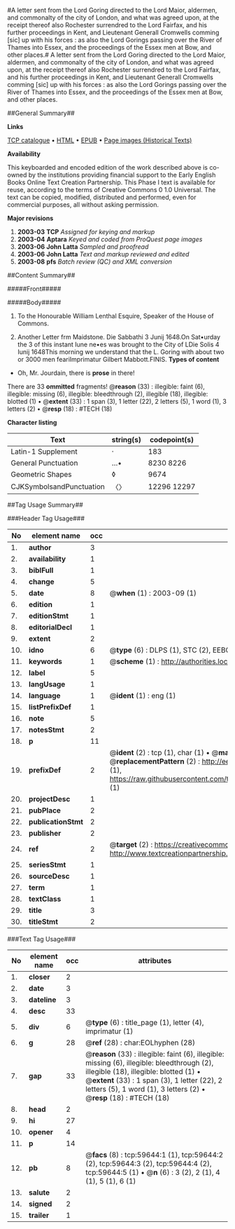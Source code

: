 #A letter sent from the Lord Goring directed to the Lord Maior, aldermen, and commonalty of the city of London, and what was agreed upon, at the receipt thereof also Rochester surrendred to the Lord Fairfax, and his further proceedings in Kent, and Lieutenant Generall Cromwells comming [sic] up with his forces : as also the Lord Gorings passing over the River of Thames into Essex, and the proceedings of the Essex men at Bow, and other places.#
A letter sent from the Lord Goring directed to the Lord Maior, aldermen, and commonalty of the city of London, and what was agreed upon, at the receipt thereof also Rochester surrendred to the Lord Fairfax, and his further proceedings in Kent, and Lieutenant Generall Cromwells comming [sic] up with his forces : as also the Lord Gorings passing over the River of Thames into Essex, and the proceedings of the Essex men at Bow, and other places.

##General Summary##

**Links**

[TCP catalogue](http://www.ota.ox.ac.uk/tcp/)  • 
[HTML](http://tei.it.ox.ac.uk/tcp/Texts-HTML/free/A48/A48142.html)  • 
[EPUB](http://tei.it.ox.ac.uk/tcp/Texts-EPUB/free/A48/A48142.epub) • 
[Page images (Historical Texts)](https://data.historicaltexts.jisc.ac.uk/view?pubId=eebo-12330402e&pageId=eebo-12330402e-59644-1)

**Availability**

This keyboarded and encoded edition of the
	       work described above is co-owned by the institutions
	       providing financial support to the Early English Books
	       Online Text Creation Partnership. This Phase I text is
	       available for reuse, according to the terms of Creative
	       Commons 0 1.0 Universal. The text can be copied,
	       modified, distributed and performed, even for
	       commercial purposes, all without asking permission.

**Major revisions**

1. __2003-03__ __TCP__ *Assigned for keying and markup*
1. __2003-04__ __Aptara__ *Keyed and coded from ProQuest page images*
1. __2003-06__ __John Latta__ *Sampled and proofread*
1. __2003-06__ __John Latta__ *Text and markup reviewed and edited*
1. __2003-08__ __pfs__ *Batch review (QC) and XML conversion*

##Content Summary##

#####Front#####

#####Body#####

1. To the Honourable William Lenthal Esquire, Speaker of the
House of Commons.

1. Another Letter frm Maidstone.
Die Sabbathi 3 Junij 1648.On Sat•urday the 3 of this instant Iune ne•es
was brought to the City of LDie Solis 4 Iunij 1648This morning we understand that the L. Goring with
about two or 3000 men feariImprimatur Gilbert Mabbott.FINIS.
**Types of content**

  * Oh, Mr. Jourdain, there is **prose** in there!

There are 33 **ommitted** fragments! 
 @__reason__ (33) : illegible: faint (6), illegible: missing (6), illegible: bleedthrough (2), illegible (18), illegible: blotted (1)  •  @__extent__ (33) : 1 span (3), 1 letter (22), 2 letters (5), 1 word (1), 3 letters (2)  •  @__resp__ (18) : #TECH (18)

**Character listing**


|Text|string(s)|codepoint(s)|
|---|---|---|
|Latin-1 Supplement|·|183|
|General Punctuation|…•|8230 8226|
|Geometric Shapes|◊|9674|
|CJKSymbolsandPunctuation|〈〉|12296 12297|

##Tag Usage Summary##

###Header Tag Usage###

|No|element name|occ|attributes|
|---|---|---|---|
|1.|__author__|3||
|2.|__availability__|1||
|3.|__biblFull__|1||
|4.|__change__|5||
|5.|__date__|8| @__when__ (1) : 2003-09 (1)|
|6.|__edition__|1||
|7.|__editionStmt__|1||
|8.|__editorialDecl__|1||
|9.|__extent__|2||
|10.|__idno__|6| @__type__ (6) : DLPS (1), STC (2), EEBO-CITATION (1), OCLC (1), VID (1)|
|11.|__keywords__|1| @__scheme__ (1) : http://authorities.loc.gov/ (1)|
|12.|__label__|5||
|13.|__langUsage__|1||
|14.|__language__|1| @__ident__ (1) : eng (1)|
|15.|__listPrefixDef__|1||
|16.|__note__|5||
|17.|__notesStmt__|2||
|18.|__p__|11||
|19.|__prefixDef__|2| @__ident__ (2) : tcp (1), char (1)  •  @__matchPattern__ (2) : ([0-9\-]+):([0-9IVX]+) (1), (.+) (1)  •  @__replacementPattern__ (2) : http://eebo.chadwyck.com/downloadtiff?vid=$1&page=$2 (1), https://raw.githubusercontent.com/textcreationpartnership/Texts/master/tcpchars.xml#$1 (1)|
|20.|__projectDesc__|1||
|21.|__pubPlace__|2||
|22.|__publicationStmt__|2||
|23.|__publisher__|2||
|24.|__ref__|2| @__target__ (2) : https://creativecommons.org/publicdomain/zero/1.0/ (1), http://www.textcreationpartnership.org/docs/. (1)|
|25.|__seriesStmt__|1||
|26.|__sourceDesc__|1||
|27.|__term__|1||
|28.|__textClass__|1||
|29.|__title__|3||
|30.|__titleStmt__|2||


###Text Tag Usage###

|No|element name|occ|attributes|
|---|---|---|---|
|1.|__closer__|2||
|2.|__date__|3||
|3.|__dateline__|3||
|4.|__desc__|33||
|5.|__div__|6| @__type__ (6) : title_page (1), letter (4), imprimatur (1)|
|6.|__g__|28| @__ref__ (28) : char:EOLhyphen (28)|
|7.|__gap__|33| @__reason__ (33) : illegible: faint (6), illegible: missing (6), illegible: bleedthrough (2), illegible (18), illegible: blotted (1)  •  @__extent__ (33) : 1 span (3), 1 letter (22), 2 letters (5), 1 word (1), 3 letters (2)  •  @__resp__ (18) : #TECH (18)|
|8.|__head__|2||
|9.|__hi__|27||
|10.|__opener__|4||
|11.|__p__|14||
|12.|__pb__|8| @__facs__ (8) : tcp:59644:1 (1), tcp:59644:2 (2), tcp:59644:3 (2), tcp:59644:4 (2), tcp:59644:5 (1)  •  @__n__ (6) : 3 (2), 2 (1), 4 (1), 5 (1), 6 (1)|
|13.|__salute__|2||
|14.|__signed__|2||
|15.|__trailer__|1||
